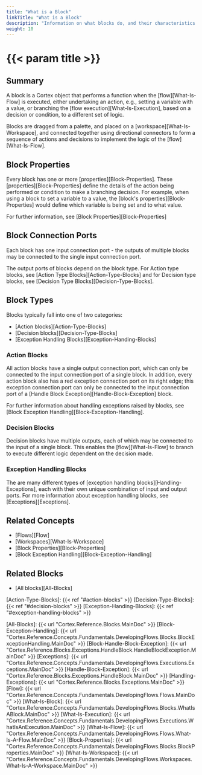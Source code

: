```yaml
---
title: "What is a Block"
linkTitle: "What is a Block"
description: "Information on what blocks do, and their characteristics."
weight: 10
---
```


# {{< param title >}}

## Summary

A block is a Cortex object that performs a function when the [flow][What-Is-Flow] is executed, either undertaking an action, e.g., setting a variable with a value, or branching the [flow execution][What-Is-Execution], based on a decision or condition, to a different set of logic.

Blocks are dragged from a palette, and placed on a [workspace][What-Is-Workspace], and connected together using directional connectors to form a sequence of actions and decisions to implement the logic of the [flow][What-Is-Flow].

## Block Properties

Every block has one or more [properties][Block-Properties]. These [properties][Block-Properties] define the details of the action being performed or condition to make a branching decision. For example, when using a block to set a variable to a value, the [block's properties][Block-Properties] would define which variable is being set and to what value.

For further information, see [Block Properties][Block-Properties]

## Block Connection Ports

Each block has one input connection port - the outputs of multiple blocks may be connected to the single input connection port.

The output ports of blocks depend on the block type. For Action type blocks, see [Action Type Blocks][Action-Type-Blocks] and for Decision type blocks, see [Decision Type Blocks][Decision-Type-Blocks].

## Block Types

Blocks typically fall into one of two categories:

- [Action blocks][Action-Type-Blocks]
- [Decision blocks][Decision-Type-Blocks]
- [Exception Handling Blocks][Exception-Handing-Blocks]

### Action Blocks

All action blocks have a single output connection port, which can only be connected to the input connection port of a single block. In addition, every action block also has a red exception connection port on its right edge; this exception connection port can only be connected to the input connection port of a [Handle Block Exception][Handle-Block-Exception] block.

For further information about handling exceptions raised by blocks, see [Block Exception Handling][Block-Exception-Handling].

### Decision Blocks

Decision blocks have multiple outputs, each of which may be connected to the input of a single block. This enables the [flow][What-Is-Flow] to branch to execute different logic dependent on the decision made.

### Exception Handling Blocks

The are many different types of [exception handling blocks][Handling-Exceptions], each with their own unique combination of input and output ports. For more information about exception handling blocks, see [Exceptions][Exceptions].

## Related Concepts

- [Flows][Flow]
- [Workspaces][What-Is-Workspace]
- [Block Properties][Block-Properties]
- [Block Exception Handling][Block-Exception-Handling]

## Related Blocks

- [All blocks][All-Blocks]

[Action-Type-Blocks]: {{< ref "#action-blocks" >}}
[Decision-Type-Blocks]: {{< ref "#decision-blocks" >}}
[Exception-Handing-Blocks]: {{< ref "#exception-handling-blocks" >}}

[All-Blocks]: {{< url "Cortex.Reference.Blocks.MainDoc" >}}
[Block-Exception-Handling]: {{< url "Cortex.Reference.Concepts.Fundamentals.DevelopingFlows.Blocks.BlockExceptionHandling.MainDoc" >}}
[Block-Handle-Block-Exception]: {{< url "Cortex.Reference.Blocks.Exceptions.HandleBlock.HandleBlockException.MainDoc" >}}
[Exceptions]: {{< url "Cortex.Reference.Concepts.Fundamentals.DevelopingFlows.Executions.Exceptions.MainDoc" >}}
[Handle-Block-Exception]: {{< url "Cortex.Reference.Blocks.Exceptions.HandleBlock.MainDoc" >}}
[Handling-Exceptions]: {{< url "Cortex.Reference.Blocks.Exceptions.MainDoc" >}}
[Flow]: {{< url "Cortex.Reference.Concepts.Fundamentals.DevelopingFlows.Flows.MainDoc" >}}
[What-Is-Block]: {{< url "Cortex.Reference.Concepts.Fundamentals.DevelopingFlows.Blocks.WhatIsABlock.MainDoc" >}}
[What-Is-Execution]: {{< url "Cortex.Reference.Concepts.Fundamentals.DevelopingFlows.Executions.WhatIsAnExecution.MainDoc" >}}
[What-Is-Flow]: {{< url "Cortex.Reference.Concepts.Fundamentals.DevelopingFlows.Flows.What-Is-A-Flow.MainDoc" >}}
[Block-Properties]: {{< url "Cortex.Reference.Concepts.Fundamentals.DevelopingFlows.Blocks.BlockProperties.MainDoc" >}}
[What-Is-Workspace]: {{< url "Cortex.Reference.Concepts.Fundamentals.DevelopingFlows.Workspaces.What-Is-A-Workspace.MainDoc" >}}
